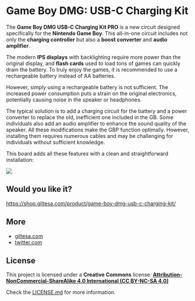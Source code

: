 # Game Boy DMG: USB-C Charging Kit

The **Game Boy DMG USB-C Charging Kit PRO** is a new circuit designed specifically for the **Nintendo Game Boy**. This all-in-one circuit includes not only the **charging controller** but also a **boost converter** and **audio amplifier**.

The modern **IPS displays** with backlighting require more power than the original display, and **flash cards** used to load tons of games can quickly drain the battery. To truly enjoy the games, it is recommended to use a rechargeable battery instead of AA batteries.

However, simply using a rechargeable battery is not sufficient. The increased power consumption puts a strain on the original electronics, potentially causing noise in the speaker or headphones.

The typical solution is to add a charging circuit for the battery and a power converter to replace the old, inefficient one included in the GB. Some individuals also add an audio amplifier to enhance the sound quality of the speaker. All these modifications make the GBP function optimally. However, installing them requires numerous cables and may be challenging for individuals without sufficient knowledge.

This board adds all these features with a clean and straightforward installation:

[![](https://shop.giltesa.com/wp-content/uploads/2023/08/GB-DMG-PRO-v1.0-1024x576.jpg)](https://shop.giltesa.com/wp-content/uploads/2023/08/GB-DMG-PRO-v1.0.jpg)


## Would you like it?

https://shop.giltesa.com/product/game-boy-dmg-usb-c-charging-kit/


## More

- [giltesa.com](https://giltesa.com "giltesa.com")
- [twitter.com](https://twitter.com/giltesa "twitter.com")


## License

This project is licensed under a **Creative Commons** license:
**[Attribution-NonCommercial-ShareAlike 4.0 International (CC BY-NC-SA 4.0) ](https://creativecommons.org/licenses/by-nc-sa/4.0/)**

Check the [LICENSE.md](LICENSE.md) for more information.
